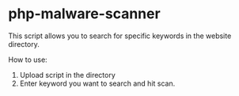 # php-malware-scanner

This script allows you to search for specific keywords in the website directory. 

How to use: 

1. Upload script in the directory
2. Enter keyword you want to search and hit scan. 
